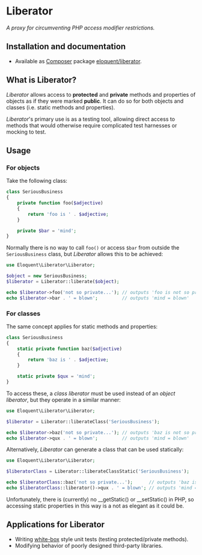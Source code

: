 # Liberator

*A proxy for circumventing PHP access modifier restrictions.*

## Installation and documentation

- Available as [Composer] package [eloquent/liberator].

## What is Liberator?

*Liberator* allows access to **protected** and **private** methods and
properties of objects as if they were marked **public**. It can do so for both
objects and classes (i.e. static methods and properties).

*Liberator*'s primary use is as a testing tool, allowing direct access to
methods that would otherwise require complicated test harnesses or mocking to
test.

## Usage

### For objects

Take the following class:

```php
class SeriousBusiness
{
    private function foo($adjective)
    {
        return 'foo is ' . $adjective;
    }

    private $bar = 'mind';
}
```

Normally there is no way to call `foo()` or access `$bar` from outside the
`SeriousBusiness` class, but *Liberator* allows this to be achieved:

```php
use Eloquent\Liberator\Liberator;

$object = new SeriousBusiness;
$liberator = Liberator::liberate($object);

echo $liberator->foo('not so private...'); // outputs 'foo is not so private...'
echo $liberator->bar . ' = blown';         // outputs 'mind = blown'
```

### For classes

The same concept applies for static methods and properties:

```php
class SeriousBusiness
{
    static private function baz($adjective)
    {
        return 'baz is ' . $adjective;
    }

    static private $qux = 'mind';
}
```

To access these, a *class liberator* must be used instead of an *object
liberator*, but they operate in a similar manner:

```php
use Eloquent\Liberator\Liberator;

$liberator = Liberator::liberateClass('SeriousBusiness');

echo $liberator->baz('not so private...'); // outputs 'baz is not so private...'
echo $liberator->qux . ' = blown';         // outputs 'mind = blown'
```

Alternatively, *Liberator* can generate a class that can be used statically:

```php
use Eloquent\Liberator\Liberator;

$liberatorClass = Liberator::liberateClassStatic('SeriousBusiness');

echo $liberatorClass::baz('not so private...');      // outputs 'baz is not so private...'
echo $liberatorClass::liberator()->qux . ' = blown'; // outputs 'mind = blown'
```

Unfortunately, there is (currently) no __getStatic() or __setStatic() in PHP,
so accessing static properties in this way is a not as elegant as it could be.

## Applications for Liberator

- Writing [white-box] style unit tests (testing protected/private methods).
- Modifying behavior of poorly designed third-party libraries.

<!-- References -->

[white-box]: http://en.wikipedia.org/wiki/White-box_testing

[composer]: http://getcomposer.org/
[eloquent/liberator]: https://packagist.org/packages/eloquent/liberator
